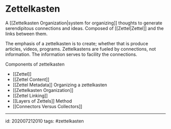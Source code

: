 # Zettelkasten

A [[Zettelkasten Organization|system for organizing]] thoughts to generate serendipitous connections and ideas. Composed of [[Zettel|Zettel]] and the links between them.

The emphasis of a zettelkasten is to create; whether that is produce articles, videos, programs. Zettelkastens are fueled by connections, not information. The information serves to facility the connections.

Components of zettelkasten
- [[Zettel]]
- [[Zettel Content]]
- [[Zettel Metadata]]
Organizing a zettelkasten
- [[Zettelkasten Organization]]
- [[Zettel Linking]]
- [[Layers of Zettels]]
Method
- [[Connectors Versus Collectors]]

---

id: 202007212010
tags: #zettelkasten

